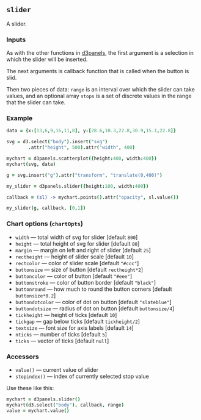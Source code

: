 ## `slider`

A slider.

### Inputs

As with the other functions in
[d3panels](http://kbroman.org/d3panels), the first argument is a
selection in which the slider will be inserted.

The next arguments
is callback function that is called when the button is slid.

Then two pieces of data: `range` is an interval over which the slider
can take values, and an optional array `stops` is a set of discrete values in
the range that the slider can take.

### Example

```coffeescript
data = {x:[13,6,9,16,11,8], y:[28.6,10.3,22.8,30.9,15.1,22.8]}

svg = d3.select("body").insert("svg")
        .attr("height", 500).attr("width", 400)

mychart = d3panels.scatterplot({height:400, width:400})
mychart(svg, data)

g = svg.insert("g").attr("transform", "translate(0,400)")

my_slider = d3panels.slider({height:100, width:400})

callback = (sl) -> mychart.points().attr("opacity", sl.value())

my_slider(g, callback, [0,1])
```

### Chart options (`chartOpts`)

- `width` &mdash; total width of svg for slider \[default `800`\]
- `height` &mdash; total height of svg for slider \[default `80`\]
- `margin` &mdash; margin on left and right of slider \[default `25`\]
- `rectheight` &mdash; height of slider scale \[default `10`\]
- `rectcolor` &mdash; color of slider scale \[default `"#ccc"`\]
- `buttonsize` &mdash; size of button \[default `rectheight*2`\]
- `buttoncolor` &mdash; color of button \[default `"#eee"`\]
- `buttonstroke` &mdash; color of button border \[default `"black"`\]
- `buttonround` &mdash; how much to round the button corners \[default `buttonsize*0.2`\]
- `buttondotcolor` &mdash; color of dot on button \[default `"slateblue"`\]
- `buttondotsize` &mdash; radius of dot on button \[default `buttonsize/4`\]
- `tickheight` &mdash; height of ticks \[default `10`\]
- `tickgap` &mdash; gap below ticks \[default `tickheight/2`\]
- `textsize` &mdash; font size for axis labels \[default `14`\]
- `nticks` &mdash; number of ticks \[default `5`\]
- `ticks` &mdash; vector of ticks \[default `null`\]


### Accessors

- `value()` &mdash; current value of slider
- `stopindex()` &mdash; index of currently selected stop value

Use these like this:

```coffeescript
mychart = d3panels.slider()
mychart(d3.select("body"), callback, range)
value = mychart.value()
```

